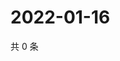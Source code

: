 # 2022-01-16

共 0 条

<!-- BEGIN WEIBO -->
<!-- 最后更新时间 Sun Jan 16 2022 03:11:49 GMT+0800 (China Standard Time) -->

<!-- END WEIBO -->
